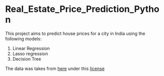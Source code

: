 # Real_Estate_Price_Prediction_Python

This project aims to predict house prices for a city in India using the following models:
1. Linear Regression
2. Lasso regression
3. Decision Tree

The data was takes from [here](https://www.kaggle.com/datasets/amitabhajoy/bengaluru-house-price-data) under this [license](https://creativecommons.org/publicdomain/zero/1.0/)
